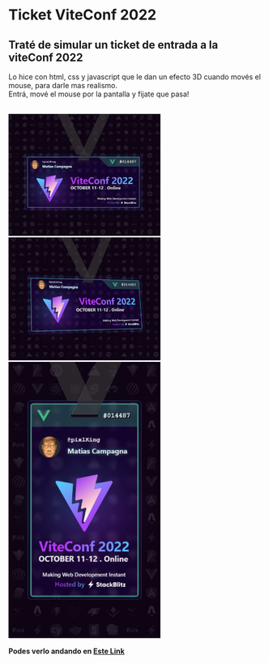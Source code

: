 # Ticket ViteConf 2022
## Traté de simular un ticket de entrada a la viteConf 2022

Lo hice con html, css y javascript que le dan un efecto 3D cuando movés el mouse, para darle mas realismo.
<br>
Entrá, mové el mouse por la pantalla y fijate que pasa!
<br>
<br>

<img src="./img/ticketcard-preview1.jpg" alt="Ticketcard imagen preview" width="300px" />
<img src="./img/ticketcard-preview2.jpg" alt="Ticketcard imagen preview" width="300px" />
<br>
<img src="./img/ticketcard-preview3.jpg" alt="Ticketcard imagen preview" width="300px" />

<br>

**Podes verlo andando en [Este Link](https://pixlking.github.io/ticketcard/)**